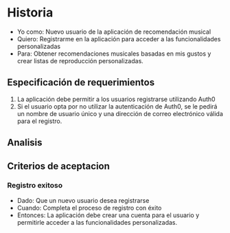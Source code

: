 # Historia

- Yo como: Nuevo usuario de la aplicación de recomendación musical
- Quiero: Registrarme en la aplicación para acceder a las funcionalidades personalizadas
- Para: Obtener recomendaciones musicales basadas en mis gustos y crear listas de reproducción personalizadas.

## Especificación de requerimientos

1. La aplicación debe permitir a los usuarios registrarse utilizando Auth0
2. Si el usuario opta por no utilizar la autenticación de Auth0, se le pedirá un nombre de usuario único y una dirección de correo electrónico válida para el registro.

## Analisis

## Criterios de aceptacion

### Registro exitoso
- Dado: Que un nuevo usuario desea registrarse
- Cuando: Completa el proceso de registro con éxito
- Entonces: La aplicación debe crear una cuenta para el usuario y permitirle acceder a las funcionalidades personalizadas.